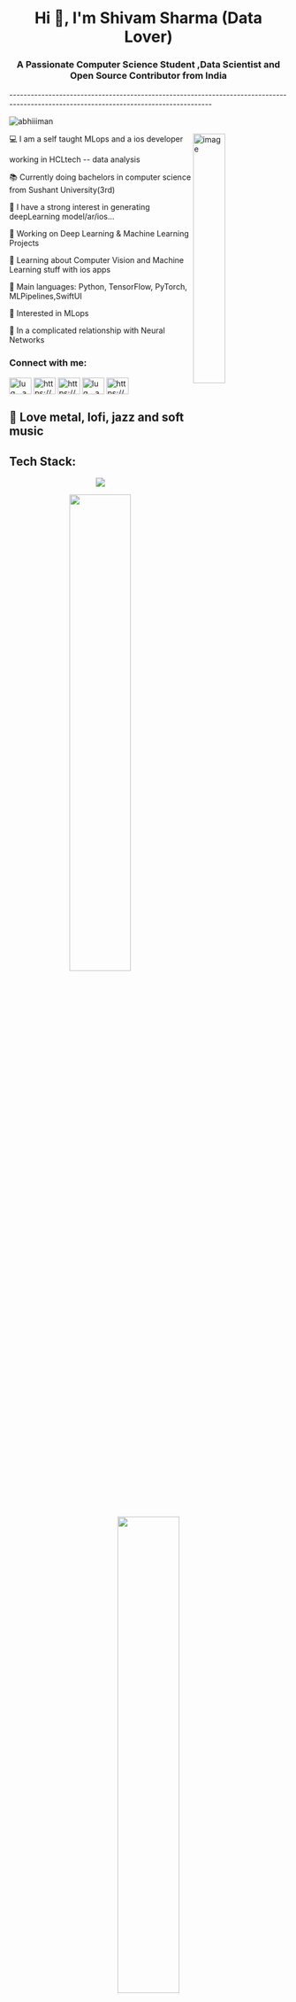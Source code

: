 
<h1 align="center">Hi 👋, I'm Shivam Sharma (Data Lover)</h1>
<h3 align="center">A Passionate Computer Science Student ,Data Scientist and Open Source Contributor from India</h3>
---------------------------------------------------------------------------------------------------------------------------------------
<p align="left"> <img src="https://komarev.com/ghpvc/?username=Drizer909&label=Profile%20views&color=0e75b6&style=flat" alt="abhiiiman" /> </p>
<img align="right" width="34%" src="https://media.tenor.com/YNqsJbmb_yMAAAAd/coding.gif" alt ="image">
💻 I am a self taught MLops and a ios developer

working in HCLtech -- data analysis

📚 Currently doing bachelors in computer science from Sushant University(3rd)

📝 I have a strong interest in generating deepLearning model/ar/ios…

🔭 Working on Deep Learning & Machine Learning Projects

🌱 Learning about Computer Vision and Machine Learning stuff with ios apps

🌟 Main languages: Python, TensorFlow, PyTorch, MLPipelines,SwiftUI

🚩 Interested in MLops

💖 In a complicated relationship with Neural Networks


<h3 align="left">Connect with me:</h3>
<p align="left">
<a href="https://twitter.com/Lucifer96670" target="blank"><img align="center" src="https://raw.githubusercontent.com/rahuldkjain/github-profile-readme-generator/master/src/images/icons/Social/twitter.svg" alt="lug__aman" height="30" width="40" /></a>
<a href="https://www.linkedin.com/in/shivam-sharma-80a588217/" target="blank"><img align="center" src="https://raw.githubusercontent.com/rahuldkjain/github-profile-readme-generator/master/src/images/icons/Social/linked-in-alt.svg" alt="https://www.linkedin.com/in/aman-kumar-5bb609228/" height="30" width="40" /></a>
<a href="https://www.kaggle.com/drizersharma" target="blank"><img align="center" src="https://raw.githubusercontent.com/rahuldkjain/github-profile-readme-generator/master/src/images/icons/Social/kaggle.svg" alt="https://www.kaggle.com/amankumar2002" height="30" width="40" /></a>
<a href="https://www.instagram.com/_.s_hivam_/" target="blank"><img align="center" src="https://raw.githubusercontent.com/rahuldkjain/github-profile-readme-generator/master/src/images/icons/Social/instagram.svg" alt="lug__aman" height="30" width="40" /></a>
<a href="https://drizershivam.hashnode.dev/" target="blank"><img align="center" src="https://raw.githubusercontent.com/rahuldkjain/github-profile-readme-generator/master/src/images/icons/Social/hashnode.svg" alt="https://hashnode.com/@aman0009" height="30" width="40" /></a>
</p>

🎵 Love metal, lofi, jazz and soft music
---------------------------------------------------------------------------------------------------------------------------------------
<h2>Tech Stack:</h2>
<p align="center">
  <a href="https://skillicons.dev">
    <img src="https://skillicons.dev/icons?i=linux,py,swift,tensorflow,git,kubernetes,gcp,androidstudio" />
  </a>
</p>


<p align="center">
<img align="center" width="47%" src="https://github-readme-stats.vercel.app/api?username=Drizer909&show_icons=true&theme=radical"/>
 </p>
<p align="center">
<img align="center" width="47%" src="https://github-readme-streak-stats.herokuapp.com/?user=Drizer909">
 </p>
 
<p align="center">
<img align="center" src="https://github-readme-stats.vercel.app/api/top-langs/?username=Drizer909&layout=compact">
</p>


<h2 align="center">BLOGS</h2>
<a href="https://hashnode.com/@Drizer"><img align="center" width="13%" src="https://img.shields.io/badge/Hashnode-2962FF?style=for-the-badge&logo=hashnode&logoColor=white"></a>
<p>Wrote an article
INFORMATION ABOUT Autonomous Agents.🦾
  
Wrote an article
Level up your coding game with "DSA and Dynamic Programming Demystified: 100 Essential Questions for FAANG and Beyond" - Your go-to guide to conquert
  
Wrote an article
Is Machine Learning really as easy as it seems, with anyone being able to do it given enough training data?
  
Wrote an article
Is Machine Learning really as easy as it seems, with anyone being able to do it given enough training data?
</p>

<img align="left" width="12%" src="https://img.shields.io/badge/TensorFlow-FF6F00?style=for-the-badge&logo=tensorflow&logoColor=white">
